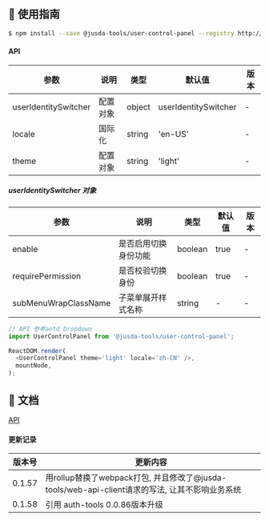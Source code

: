 ## :rocket: 使用指南

```bash
$ npm install --save @jusda-tools/user-control-panel --registry http://nexus.jusdaglobal.com/repository/npm-group
```

#### API

| 参数                 | 说明     | 类型   | 默认值 | 版本 |
| -------------------- | -------- | ------ | ------ | ---- |
| userIdentitySwitcher | 配置对象 | object | userIdentitySwitcher    | -    |
| locale | 国际化 | string | 'en-US'    | -    |
| theme | 配置对象 | string | 'light'    | -    |

##### userIdentitySwitcher 对象

| 参数                 | 说明                 | 类型    | 默认值  | 版本 |
| -------------------- | -------------------- | ------- | ------- | ---- |
| enable               | 是否启用切换身份功能 | boolean | true    | -    |
| requirePermission    | 是否校验切换身份     | boolean | true    | -    |
| subMenuWrapClassName | 子菜单展开样式名称   | string  | -       | -    |


  

```JavaScript
// API 参考antd Dropdown  
import UserControlPanel from '@jusda-tools/user-control-panel';

ReactDOM.render(
  <UserControlPanel theme='light' locale='zh-CN' />,
  mountNode,
);
```

## :bookmark_tabs: 文档
[API](https://3x.ant.design/components/dropdown-cn/)


#### 更新记录

| 版本号               | 更新内容                        
| ------------------ | --------------------------- 
| 0.1.57        | 用rollup替换了webpack打包, 并且修改了@jusda-tools/web-api-client请求的写法, 让其不影响业务系统    |
| 0.1.58        | 引用 auth-tools 0.0.86版本升级    |
